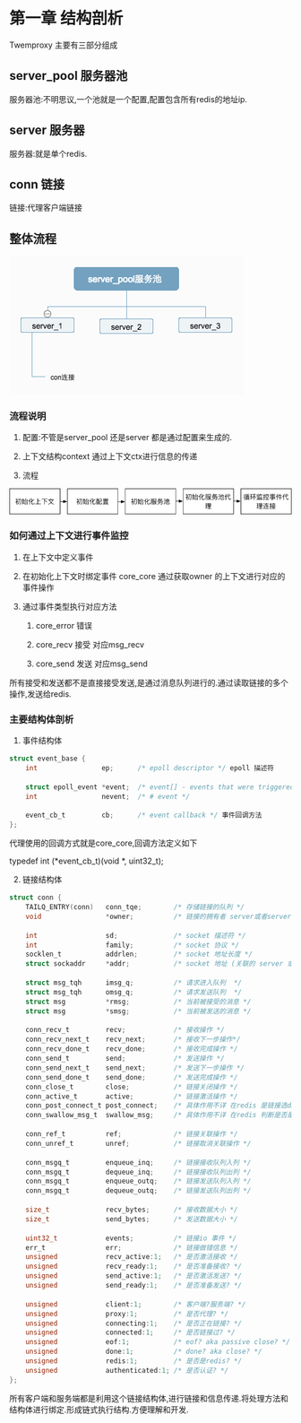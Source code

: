 # 第一章 结构剖析

Twemproxy 主要有三部分组成

## server_pool 服务器池

服务器池:不明思议,一个池就是一个配置,配置包含所有redis的地址ip.

## server 服务器

服务器:就是单个redis.

## conn 链接

链接:代理客户端链接

## 整体流程

![Image5](./../static/image/server_pool服务池.png "整体流程")

### 流程说明

1. 配置:不管是server_pool 还是server 都是通过配置来生成的.

2. 上下文结构context 通过上下文ctx进行信息的传递

3. 流程

![Image5](./../static/image/twemproxy_flow.png "整体流程")

### 如何通过上下文进行事件监控

1. 在上下文中定义事件

2. 在初始化上下文时绑定事件 core_core 通过获取owner 的上下文进行对应的事件操作

3. 通过事件类型执行对应方法

    1. core_error 错误

    2. core_recv  接受  对应msg_recv

    3. core_send  发送  对应msg_send

所有接受和发送都不是直接接受发送,是通过消息队列进行的.通过读取链接的多个操作,发送给redis.

### 主要结构体剖析

1. 事件结构体

``` c
struct event_base {
    int                ep;      /* epoll descriptor */ epoll 描述符

    struct epoll_event *event;  /* event[] - events that were triggered */
    int                nevent;  /* # event */

    event_cb_t         cb;      /* event callback */ 事件回调方法
};
```

代理使用的回调方式就是core_core,回调方法定义如下

typedef int (*event_cb_t)(void *, uint32_t);

2. 链接结构体

``` c
struct conn {
    TAILQ_ENTRY(conn)   conn_tqe;        /* 存储链接的队列 */
    void                *owner;          /* 链接的拥有者 server或者server pool */

    int                 sd;              /* socket 描述符 */
    int                 family;          /* socket 协议 */
    socklen_t           addrlen;         /* socket 地址长度 */
    struct sockaddr     *addr;           /* socket 地址 (关联的 server 或者 server_pool) */

    struct msg_tqh      imsg_q;          /* 请求进入队列  */
    struct msg_tqh      omsg_q;          /* 请求发送队列  */
    struct msg          *rmsg;           /* 当前被接受的消息 */
    struct msg          *smsg;           /* 当前被发送的消息 */

    conn_recv_t         recv;            /* 接收操作 */
    conn_recv_next_t    recv_next;       /* 接收下一步操作*/
    conn_recv_done_t    recv_done;       /* 接收完成操作 */
    conn_send_t         send;            /* 发送操作 */
    conn_send_next_t    send_next;       /* 发送下一步操作 */
    conn_send_done_t    send_done;       /* 发送完成操作 */
    conn_close_t        close;           /* 链接关闭操作 */
    conn_active_t       active;          /* 链接激活操作 */
    conn_post_connect_t post_connect;    /* 具体作用不详 在redis 是链接选db memencahe 啥也不做*/
    conn_swallow_msg_t  swallow_msg;     /* 具体作用不详 在redis 判断是否是链接db memencahe 啥也不做 */

    conn_ref_t          ref;             /* 链接关联操作 */
    conn_unref_t        unref;           /* 链接取消关联操作 */

    conn_msgq_t         enqueue_inq;     /* 链接接收队列入列 */
    conn_msgq_t         dequeue_inq;     /* 链接接收队列出列 */
    conn_msgq_t         enqueue_outq;    /* 链接发送队列入列 */
    conn_msgq_t         dequeue_outq;    /* 链接发送队列出列 */

    size_t              recv_bytes;      /* 接收数据大小 */
    size_t              send_bytes;      /* 发送数据大小 */

    uint32_t            events;          /* 链接io 事件 */
    err_t               err;             /* 链接做错信息 */
    unsigned            recv_active:1;   /* 是否激活接收 */
    unsigned            recv_ready:1;    /* 是否准备接收? */
    unsigned            send_active:1;   /* 是否激活发送? */
    unsigned            send_ready:1;    /* 是否准备发送? */

    unsigned            client:1;        /* 客户端?服务端? */
    unsigned            proxy:1;         /* 是否代理? */
    unsigned            connecting:1;    /* 是否正在链接? */
    unsigned            connected:1;     /* 是否链接过? */
    unsigned            eof:1;           /* eof? aka passive close? */
    unsigned            done:1;          /* done? aka close? */
    unsigned            redis:1;         /* 是否是redis? */
    unsigned            authenticated:1; /* 是否认证? */
};
```

所有客户端和服务端都是利用这个链接结构体,进行链接和信息传递.将处理方法和结构体进行绑定.形成链式执行结构.方便理解和开发.
